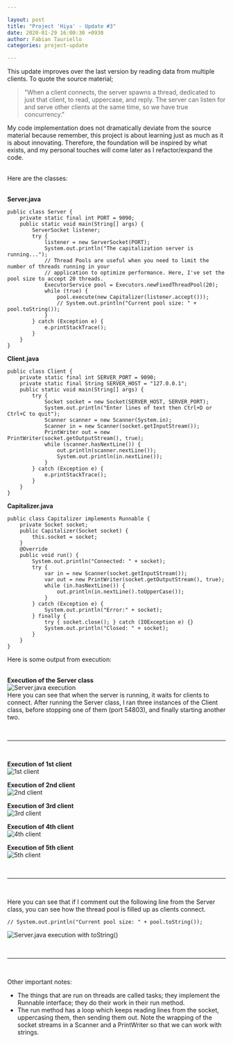 ```yaml
---

layout: post
title: "Project 'Hiya' - Update #3"
date: 2020-01-29 16:00:30 +0930
author: Fabian Tauriello
categories: project-update

---
```


This update improves over the last version by reading data from multiple clients. To quote the source material;<br>

> "When a client connects, the server spawns a thread, dedicated to just that client, to read, uppercase, and reply. The server can listen for and serve other clients at the same time, so we have true concurrency." 

My code implementation does not dramatically deviate from the source material because remember, this project is about learning just as much as it is about innovating. Therefore, the foundation will be inspired by what exists, and my personal touches will come later as I refactor/expand the code. 

<br>Here are the classes:

<br>**Server.java**

    public class Server {
        private static final int PORT = 9090;
        public static void main(String[] args) {
            ServerSocket listener;
            try {
                listener = new ServerSocket(PORT);
                System.out.println("The capitalization server is running...");
                // Thread Pools are useful when you need to limit the number of threads running in your 
                // application to optimize performance. Here, I've set the pool size to accept 20 threads.
                ExecutorService pool = Executors.newFixedThreadPool(20);
                while (true) {
                    pool.execute(new Capitalizer(listener.accept()));
                    // System.out.println("Current pool size: " + pool.toString());
                }
            } catch (Exception e) {
                e.printStackTrace();
            }
        }
    }

**Client.java**

    public class Client {
        private static final int SERVER_PORT = 9090;
        private static final String SERVER_HOST = "127.0.0.1";
        public static void main(String[] args) {
            try {
                Socket socket = new Socket(SERVER_HOST, SERVER_PORT);
                System.out.println("Enter lines of text then Ctrl+D or Ctrl+C to quit");
                Scanner scanner = new Scanner(System.in);
                Scanner in = new Scanner(socket.getInputStream());
                PrintWriter out = new PrintWriter(socket.getOutputStream(), true);
                while (scanner.hasNextLine()) {
                    out.println(scanner.nextLine());
                    System.out.println(in.nextLine());
                }
            } catch (Exception e) {
                e.printStackTrace();
            }
        }
    }

**Capitalizer.java**

    public class Capitalizer implements Runnable {
        private Socket socket;
        public Capitalizer(Socket socket) {
            this.socket = socket;
        }
        @Override
        public void run() {
            System.out.println("Connected: " + socket);
            try {
                var in = new Scanner(socket.getInputStream());
                var out = new PrintWriter(socket.getOutputStream(), true);
                while (in.hasNextLine()) {
                    out.println(in.nextLine().toUpperCase());
                }
            } catch (Exception e) {
                System.out.println("Error:" + socket);
            } finally {
                try { socket.close(); } catch (IOException e) {}
                System.out.println("Closed: " + socket);
            }
        }
    }

Here is some output from execution:

<br>**Execution of the Server class**
<br>![Server.java execution](../../../../images/Hiya/update3-server1.png)
<br>Here you can see that when the server is running, it waits for clients to connect. After running the Server class, I ran three instances of the Client class, before stopping one of them (port 54803), and finally starting another two.

<br>
<hr>
<br>

**Execution of 1st client**
<br>![1st client](../../../../images/Hiya/update3-client1.png)

**Execution of 2nd client**
<br>![2nd client](../../../../images/Hiya/update3-client2.png)

**Execution of 3rd client**
<br>![3rd client](../../../../images/Hiya/update3-client3.png)

**Execution of 4th client**
<br>![4th client](../../../../images/Hiya/update3-client4.png)

**Execution of 5th client**
<br>![5th client](../../../../images/Hiya/update3-client5.png)

<br>
<hr>
<br>

Here you can see that if I comment out the following line from the Server class, you can see how the thread pool is filled up as clients connect.

    // System.out.println("Current pool size: " + pool.toString());

![Server.java execution with toString()](../../../../images/Hiya/update3-server2.png)

<br>
<hr>
<br>

Other important notes:

* The things that are run on threads are called tasks; they implement the Runnable interface; they do their work in their run method.
* The run method has a loop which keeps reading lines from the socket, uppercasing them, then sending them out. Note the wrapping of the socket streams in a Scanner and a PrintWriter so that we can work with strings.